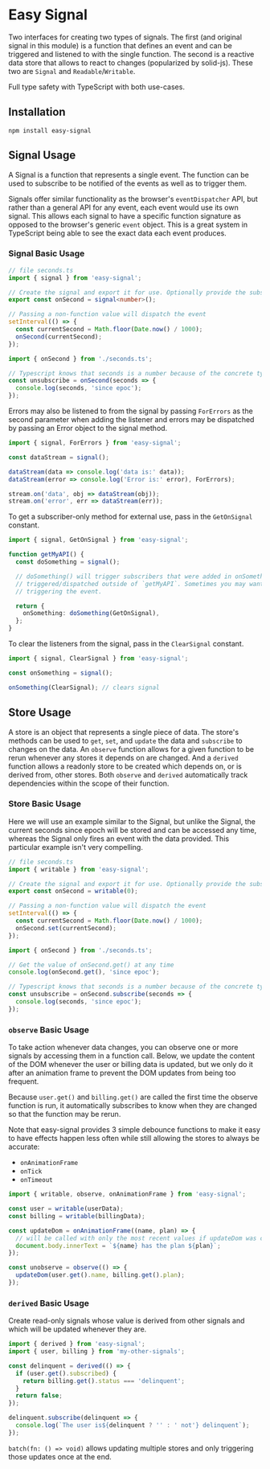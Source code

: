 # Easy Signal

Two interfaces for creating two types of signals. The first (and original signal in this module) is a function that
defines an event and can be triggered and listened to with the single function. The second is a reactive data store that
allows to react to changes (popularized by solid-js). These two are `Signal` and `Readable`/`Writable`.

Full type safety with TypeScript with both use-cases.

## Installation

```
npm install easy-signal
```

## Signal Usage

A Signal is a function that represents a single event. The function can be used to subscribe to be notified of
the events as well as to trigger them.

Signals offer similar functionality as the browser's `eventDispatcher` API, but rather than a general API for any
event, each event would use its own signal. This allows each signal to have a specific function signature as opposed to
the browser's generic `event` object. This is a great system in TypeScript being able to see the exact data each event
produces.

### Signal Basic Usage

```ts
// file seconds.ts
import { signal } from 'easy-signal';

// Create the signal and export it for use. Optionally provide the subscriber signature
export const onSecond = signal<number>();

// Passing a non-function value will dispatch the event
setInterval(() => {
  const currentSecond = Math.floor(Date.now() / 1000);
  onSecond(currentSecond);
});
```

```ts
import { onSecond } from './seconds.ts';

// Typescript knows that seconds is a number because of the concrete type definition in seconds.ts
const unsubscribe = onSecond(seconds => {
  console.log(seconds, 'since epoc');
});
```

Errors may also be listened to from the signal by passing `ForErrors` as the second parameter when adding the listener
and errors may be dispatched by passing an Error object to the signal method.

```ts
import { signal, ForErrors } from 'easy-signal';

const dataStream = signal();

dataStream(data => console.log('data is:' data));
dataStream(error => console.log('Error is:' error), ForErrors);

stream.on('data', obj => dataStream(obj));
stream.on('error', err => dataStream(err));
```

To get a subscriber-only method for external use, pass in the `GetOnSignal` constant.

```ts
import { signal, GetOnSignal } from 'easy-signal';

function getMyAPI() {
  const doSomething = signal();

  // doSomething() will trigger subscribers that were added in onSomething(...). This protects the signal from being
  // triggered/dispatched outside of `getMyAPI`. Sometimes you may want more control to prevent just anyone from
  // triggering the event.

  return {
    onSomething: doSomething(GetOnSignal),
  };
}
```

To clear the listeners from the signal, pass in the `ClearSignal` constant.

```ts
import { signal, ClearSignal } from 'easy-signal';

const onSomething = signal();

onSomething(ClearSignal); // clears signal
```

## Store Usage

A store is an object that represents a single piece of data. The store's methods can be used to `get`, `set`, and
`update` the data and `subscribe` to changes on the data. An `observe` function allows for a given function to be rerun
whenever any stores it depends on are changed. And a `derived` function allows a readonly store to be created which
depends on, or is derived from, other stores. Both `observe` and `derived` automatically track dependencies within the
scope of their function.

### Store Basic Usage

Here we will use an example similar to the Signal, but unlike the Signal, the current seconds since epoch will
be stored and can be accessed any time, whereas the Signal only fires an event with the data provided. This
particular example isn't very compelling.

```ts
// file seconds.ts
import { writable } from 'easy-signal';

// Create the signal and export it for use. Optionally provide the subscriber signature
export const onSecond = writable(0);

// Passing a non-function value will dispatch the event
setInterval(() => {
  const currentSecond = Math.floor(Date.now() / 1000);
  onSecond.set(currentSecond);
});
```

```ts
import { onSecond } from './seconds.ts';

// Get the value of onSecond.get() at any time
console.log(onSecond.get(), 'since epoc');

// Typescript knows that seconds is a number because of the concrete type definition in seconds.ts
const unsubscribe = onSecond.subscribe(seconds => {
  console.log(seconds, 'since epoc');
});
```

### `observe` Basic Usage

To take action whenever data changes, you can observe one or more signals by accessing them in a function call. Below,
we update the content of the DOM whenever the user or billing data is updated, but we only do it after an animation
frame to prevent the DOM updates from being too frequent.

Because `user.get()` and `billing.get()` are called the first time the observe function is run, it automatically
subscribes to know when they are changed so that the function may be rerun.

Note that easy-signal provides 3 simple debounce functions to make it easy to have effects happen less often while still
allowing the stores to always be accurate:
- `onAnimationFrame`
- `onTick`
- `onTimeout`

```ts
import { writable, observe, onAnimationFrame } from 'easy-signal';

const user = writable(userData);
const billing = writable(billingData);

const updateDom = onAnimationFrame((name, plan) => {
  // will be called with only the most recent values if updateDom was called multiple times between frames
  document.body.innerText = `${name} has the plan ${plan}`;
});

const unobserve = observe(() => {
  updateDom(user.get().name, billing.get().plan);
});
```

### `derived` Basic Usage

Create read-only signals whose value is derived from other signals and which will be updated whenever they are.

```ts
import { derived } from 'easy-signal';
import { user, billing } from 'my-other-signals';

const delinquent = derived(() => {
  if (user.get().subscribed) {
    return billing.get().status === 'delinquent';
  }
  return false;
});

delinquent.subscribe(delinquent => {
  console.log(`The user is${delinquent ? '' : ' not'} delinquent`);
});
```

`batch(fn: () => void)` allows updating multiple stores and only triggering those updates once at the end.
